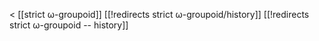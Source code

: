 &lt; [[strict ω-groupoid]]
[[!redirects strict ω-groupoid/history]]
[[!redirects strict ω-groupoid -- history]]